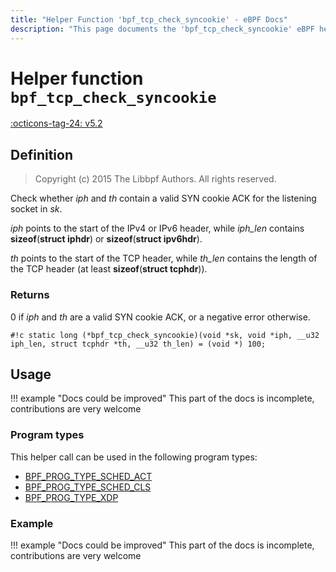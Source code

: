```yaml
---
title: "Helper Function 'bpf_tcp_check_syncookie' - eBPF Docs"
description: "This page documents the 'bpf_tcp_check_syncookie' eBPF helper function, including its defintion, usage, program types that can use it, and examples."
---
```

# Helper function `bpf_tcp_check_syncookie`

<!-- [FEATURE_TAG](bpf_tcp_check_syncookie) -->
[:octicons-tag-24: v5.2](https://github.com/torvalds/linux/commit/399040847084a69f345e0a52fd62f04654e0fce3)
<!-- [/FEATURE_TAG] -->

## Definition

> Copyright (c) 2015 The Libbpf Authors. All rights reserved.


<!-- [HELPER_FUNC_DEF] -->
Check whether _iph_ and _th_ contain a valid SYN cookie ACK for the listening socket in _sk_.

_iph_ points to the start of the IPv4 or IPv6 header, while _iph_len_ contains **sizeof**(**struct iphdr**) or **sizeof**(**struct ipv6hdr**).

_th_ points to the start of the TCP header, while _th_len_ contains the length of the TCP header (at least **sizeof**(**struct tcphdr**)).

### Returns

0 if _iph_ and _th_ are a valid SYN cookie ACK, or a negative error otherwise.

`#!c static long (*bpf_tcp_check_syncookie)(void *sk, void *iph, __u32 iph_len, struct tcphdr *th, __u32 th_len) = (void *) 100;`
<!-- [/HELPER_FUNC_DEF] -->

## Usage

!!! example "Docs could be improved"
    This part of the docs is incomplete, contributions are very welcome

### Program types

This helper call can be used in the following program types:

<!-- DO NOT EDIT MANUALLY -->
<!-- [HELPER_FUNC_PROG_REF] -->
 * [BPF_PROG_TYPE_SCHED_ACT](../program-type/BPF_PROG_TYPE_SCHED_ACT.md)
 * [BPF_PROG_TYPE_SCHED_CLS](../program-type/BPF_PROG_TYPE_SCHED_CLS.md)
 * [BPF_PROG_TYPE_XDP](../program-type/BPF_PROG_TYPE_XDP.md)
<!-- [/HELPER_FUNC_PROG_REF] -->

### Example

!!! example "Docs could be improved"
    This part of the docs is incomplete, contributions are very welcome
